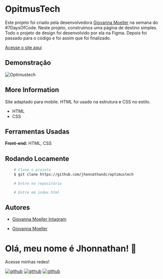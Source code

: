 
# OpitmusTech

Este projeto foi criado pela desenvolvedora [Giovanna Moeller](https://www.instagram.com/girl.coding/) na semana do #7DaysOfCode. Neste projeto, construímos uma página de destino simples. Todo o projeto de design foi desenvolvido por ela na Figma. Depois foi passado para o código e foi assim que foi finalizado.

[Acesse o site aqui](https://optimustechchallenger.vercel.app/)
## Demonstração

![Optimustech](https://user-images.githubusercontent.com/82620787/171302894-14ff0707-0b69-41d6-b718-9b7088d73d68.png)
## More Information

Site adaptado para mobile. HTML foi usado na estrutura e CSS no estilo.
- HTML
- CSS

## Ferramentas Usadas

**Front-end:** HTML, CSS

## Rodando Locamente

```bash
    # Clone o projeto
    $ git clone https://github.com/jhonnathandc/optimustech
    
    # Entre no repositório

    # Entre em index.html
```


## Autores

- [Giovanna Moeller Intagram](https://www.instagram.com/girl.coding/)

- [Giovanna Moeller](https://github.com/giovannamoeller)


# Olá, meu nome é Jhonnathan! 👋

<p>Acesse minhas redes!</p>

[![github](https://img.shields.io/badge/-github-%23333?style=for-the-badge&logo=github&logoColor=white)](https://github.com/jhonnathandc)
[![github](https://img.shields.io/badge/-LinkedIn-%230077B5?style=for-the-badge&logo=linkedin&logoColor=white)]("https://www.linkedin.com/in/jhonnathan-cora-6427661b0/)
[![github](https://img.shields.io/badge/-instagram-%23E4405F?style=for-the-badge&logo=instagram&logoColor=white)](https://www.instagram.com/jhonnathandc/)
